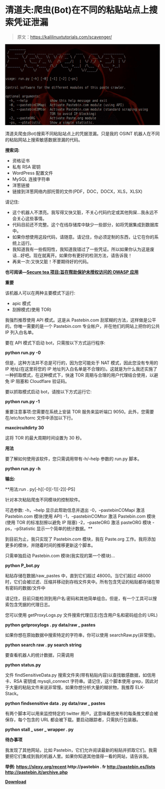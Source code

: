 # 清道夫:爬虫(Bot)在不同的粘贴站点上搜索凭证泄漏

> 原文：<https://kalilinuxtutorials.com/scavenger/>

[![Scavenger : Crawler (Bot) Searching For Credential Leaks On Different Paste Sites](img//fa11c387219b66c952fdffb85461a073.png "Scavenger : Crawler (Bot) Searching For Credential Leaks On Different Paste Sites")](https://1.bp.blogspot.com/-GP05JhgBC38/XOWygRXRoVI/AAAAAAAAAbA/lfwsr4MhZcg1waqNMCZblQIptQSigVNBgCLcBGAs/s1600/Scavenger%25281%2529.png)

清道夫爬虫(Bot)搜索不同粘贴站点上的凭据泄漏。只是我的 OSINT 机器人在不同的粘贴网站上搜索敏感数据泄漏的代码。

**搜索词:**

*   资格证书
*   私有 RSA 密钥
*   WordPress 配置文件
*   MySQL 连接字符串
*   洋葱链接
*   链接到洋葱网络内部托管的文件(PDF，DOC，DOCX，XLS，XLSX)

请记住:

*   这个机器人不漂亮。我写得又快又脏，不关心代码约定或其他狗屎…我永远不会关心这些事情。
*   代码目前还不完整。这个在线存储库中缺少一些部分，如将凭据集成到数据库中。
*   如果你想使用这段代码，请随意。请记住，你必须定制的东西，让它在你的系统上运行。
*   我知道我有一些假阳性，我知道我错过了一些凭证。所以如果你认为这是废话…好吧。现在就离开。如果你有更好的检测方法，请告诉我！
*   再来一次:又快又脏！不要期待好的代码。

**也可阅读—[Secure tea 项目:旨在帮助保护未授权访问的 OWASP 应用](https://kalilinuxtutorials.com/securetea/)**

**重要**

该机器人可以在两种主要模式下运行:

*   apic 模式
*   刮擦模式(使用 TOR)

我强烈推荐使用 API 模式。这是从 Pastebin.com 刮浆糊的方法，这样做是公平的。你唯一需要的是一个 Pastebin.com 专业帐户，并在他们的网站上把你的公共 IP 列入白名单。

要在 API 模式下启动 bot，只需按以下方式运行程序:

**python run.py -0**

但是，这种方法并不总是可行的，因为您可能处于 NAT 模式，因此您没有专用的 IP 地址(在这里将您的 IP 地址列入白名单是不合理的)。这就是为什么我还实施了一种抓取模式，在这种模式下，快速 TOR 周期与合理的用户代理结合使用，以避免 IP 阻塞和 Cloudflare 验证码。

要以抓取模式启动 bot，请按以下方式运行它:

**python run.py -1**

重要注意事项:您需要在系统上安装 TOR 服务来监听端口 9050。此外，您需要在/etc/tor/torrc 文件中添加以下行。

**maxcircuitdirty 30**

这将 TOR 的最大周期时间设置为 30 秒。

**用法**

要了解如何使用该软件，您只需调用带有-h/–help 参数的 run.py 脚本。

**python run.py -h**

**输出:**

**用法:run . py[-h][-0][-1][-2][-PS]

针对本次粘贴爬虫不同模块的控制软件。

可选参数:
-h，–help 显示此帮助信息并退出
-0，–pastebinCOMapi 激活 Pastebin.com 模块(使用 API)
-1，–pastebinCOMtor 激活 Pastebin.com 模块(使用
TOR 的标准刮擦以避免 IP 阻塞)
-2，–pasteORG 激活 pasteORG 模块
-ps，–pStatistic 显示一个简单的统计数据。**

到目前为止，我只实现了 Pastebin.com 模块，我在 Paste.org 工作。我将添加更多的模块，并随着时间的推移更新这个脚本。

只需单独启动 Pastebin.com 模块(我实现的第一个模块)…

**python P_bot.py**

粘贴存储在数据/raw_pastes 中，直到它们超过 48000。当它们超过 48000 时，它们会被过滤、压缩并移动到存档文件夹中。所有包含凭证的粘贴都存储在带有密码的数据/文件中

请记住，目前只能检测到用户名:密码和其他简单组合。但是，有一个工具可以搜索包含凭据的代理日志。

您可以使用 getProxyLogs.py 文件搜索代理日志(包含用户名和密码组合的 URL)

**python getproxylogs . py data/raw _ pastes**

如果你想在原始数据中搜索特定的字符串，你可以使用 searchRaw.py(非常慢)。

**python search raw . py search string**

要查看机器人的统计数据，只需调用

**python status.py**

文件 findSensitiveData.py 搜索文件夹(带有粘贴内容)以查找敏感数据，如信用卡、RSA 密钥或 mysqli_connect 字符串。请记住，这个脚本使用 grep，因此对于大量的粘贴文件来说非常慢。如果你想分析大量的糊状物，我推荐 ELK-Stack。

**python findsensitive data . py data/raw _ pastes**

有两个脚本可以用来监控特定的 twitter 用户。这意味着他发布的每条推文都会被保存，每个包含的 URL 都会被下载。要启动跟踪者，只需执行包装器。

**python stall _ user _ wrapper . py**

**待办事项**

我发现了其他网站，比如 Pastebin，它们允许阅读最新的粘贴并抓取它们。我需要把它们集成到我的机器人里。如果你知道其他值得一看的网站，请告诉我。

**举例:
https://slexy.org/recent
http://pastebin . fr
http://pastebin.es/lists
http://pastebin.it/archive.php**

[**Download**](https://github.com/rndinfosecguy/Scavenger)